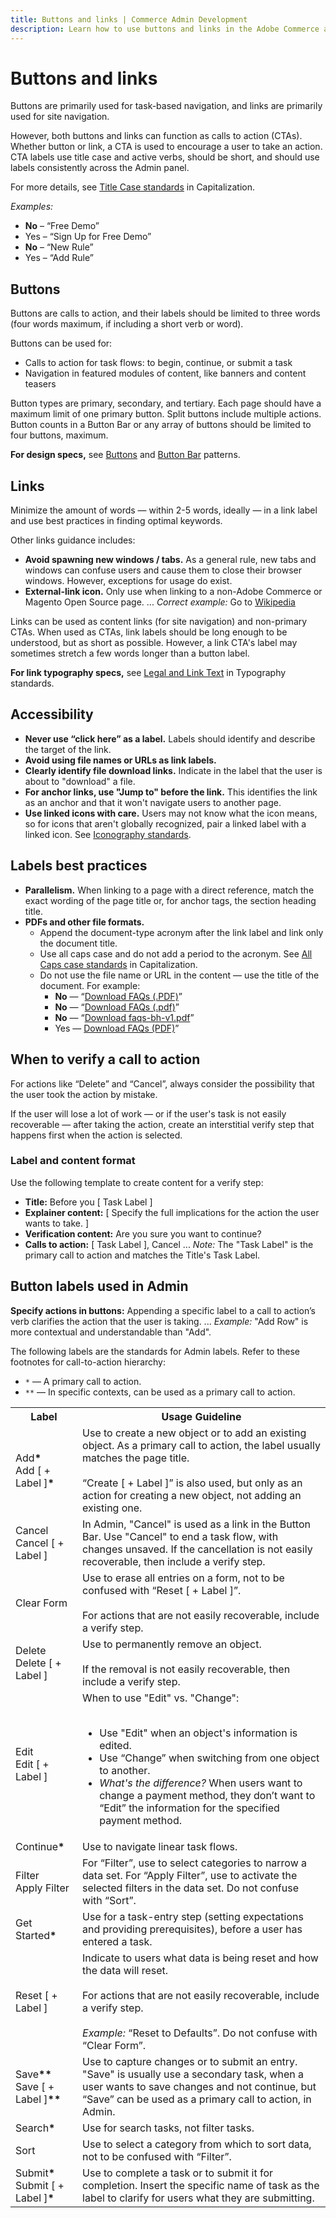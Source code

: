 ```yaml
---
title: Buttons and links | Commerce Admin Development
description: Learn how to use buttons and links in the Adobe Commerce and Magento Open Source Admin application.
---
```


# Buttons and links

Buttons are primarily used for task-based navigation, and links are primarily used for site navigation.

However, both buttons and links can function as calls to action (CTAs). Whether button or link, a CTA is used to encourage a user to take an action. CTA labels use title case and active verbs, should be short, and should use labels consistently across the Admin panel.

For more details, see [Title Case standards](capitalization.md#title-case) in Capitalization.

*Examples:*

*  **No** – “Free Demo”
*  Yes – “Sign Up for Free Demo”
*  **No** – “New Rule”
*  Yes – “Add Rule”

## Buttons

Buttons are calls to action, and their labels should be limited to three words (four words maximum, if including a short verb or word).

Buttons can be used for:

*  Calls to action for task flows: to begin, continue, or submit a task
*  Navigation in featured modules of content, like banners and content teasers

Button types are primary, secondary, and tertiary. Each page should have a maximum limit of one primary button. Split buttons include multiple actions. Button counts in a Button Bar or any array of buttons should be limited to four buttons, maximum.

**For design specs,** see [Buttons](https://developer.adobe.com/commerce/admin-developer/pattern-library/controls/buttons/) and [Button Bar](https://developer.adobe.com/commerce/admin-developer/pattern-library/controls/button-bar/) patterns.

## Links

Minimize the amount of words — within 2-5 words, ideally — in a link label and use best practices in finding optimal keywords.

Other links guidance includes:

*  **Avoid spawning new windows / tabs.** As a general rule, new tabs and windows can confuse users and cause them to close their browser windows. However, exceptions for usage do exist.
*  **External-link icon.** Only use when linking to a non-Adobe Commerce or Magento Open Source page. ... *Correct example:* Go to [Wikipedia](https://www.wikipedia.org/)

Links can be used as content links (for site navigation) and non-primary CTAs. When used as CTAs, link labels should be long enough to be understood, but as short as possible. However, a link CTA's label may sometimes stretch a few words longer than a button label.

**For link typography specs,** see [Legal and Link Text](../design/typography.md#legal-and-link-text) in Typography standards.

## Accessibility

*  **Never use “click here” as a label.** Labels should identify and describe the target of the link.
*  **Avoid using file names or URLs as link labels.**
*  **Clearly identify file download links.** Indicate in the label that the user is about to "download" a file.
*  **For anchor links, use "Jump to" before the link.** This identifies the link as an anchor and that it won't navigate users to another page.
*  **Use linked icons with care.** Users may not know what the icon means, so for icons that aren't globally recognized, pair a linked label with a linked icon. See [Iconography standards](../design/iconography.md).

## Labels best practices

*  **Parallelism.** When linking to a page with a direct reference, match the exact wording of the page title or, for anchor tags, the section heading title.
* **PDFs and other file formats.**
   *  Append the document-type acronym after the link label and link only the document title.
   *  Use all caps case and do not add a period to the acronym. See <span markdown="1">[All Caps case standards](capitalization.md#all-caps)</span> in Capitalization.
   *  Do not use the file name or URL in the content &#8212; use the title of the document. For example:
      *  **No** —  “<a href="javascript:void(0);">Download FAQs (.PDF)</a>”
      *  **No** — “<a href="javascript:void(0);">Download FAQs (.pdf)</a>”
      *  **No** — “<a href="javascript:void(0);">Download faqs-bh-v1.pdf</a>”
      *  Yes — <a href="javascript:void(0);">Download FAQs (PDF)</a>”

## When to verify a call to action

For actions like “Delete” and “Cancel”, always consider the possibility that the user took the action by mistake.

If the user will lose a lot of work — or if the user's task is not easily recoverable — after taking the action, create an interstitial verify step that happens first when the action is selected.

### Label and content format

Use the following template to create content for a verify step:

*  **Title:** Before you [ Task Label ]
*  **Explainer content:** [ Specify the full implications for the action the user wants to take. ]
*  **Verification content:** Are you sure you want to continue?
*  **Calls to action:** [ Task Label ], Cancel ... *Note:* The "Task Label" is the primary call to action and matches the Title's Task Label.

## Button labels used in Admin

**Specify actions in buttons:** Appending a specific label to a call to action’s verb clarifies the action that the user is taking. ... *Example:* "Add Row" is more contextual and understandable than "Add".

The following labels are the standards for Admin labels. Refer to these footnotes for call-to-action hierarchy:

*  `*` — A primary call to action.
*  `**`  — In specific contexts, can be used as a primary call to action.

<table>
  <tbody>
    <tr>
      <th>Label</th>
      <th>Usage Guideline</th>
    </tr>
    <tr>
      <td>Add<strong>*</strong><br />Add [ + Label ]<strong>*</strong></td>
      <td>Use to create a new object or to add an existing object. As a primary call to action, the label usually matches the page title.<br /><br />
      “Create [ + Label ]” is also used, but only as an action for creating a new object, not adding an existing one.</td>
    </tr>
    <tr>
      <td>Cancel<br />Cancel [ + Label ]</td>
      <td>In Admin, "Cancel" is used as a link in the Button Bar. Use "Cancel" to end a task flow, with changes unsaved. If the cancellation is not easily recoverable, then include a verify step.</td>
    </tr>
    <tr>
      <td>Clear Form</td>
      <td>Use to erase all entries on a form, not to be confused with “Reset [ + Label ]”.
      <br /><br />For actions that are not easily recoverable, include a verify step.</td>
    </tr>
    <tr>
      <td>Delete<br />Delete [ + Label ]</td>
      <td>Use to permanently remove an object.<br /><br />
      If the removal is not easily recoverable, then include a verify step.</td>
    </tr>
    <tr>
      <td>Edit<br />Edit [ + Label ]</td>
      <td>When to use "Edit" vs. "Change":<br /><br />
        <ul>
          <li>Use "Edit" when an object's information is edited.</li>
          <li>Use “Change” when switching from one object to another.</li>
          <li><em>What's the difference?</em> When users want to change a payment method, they don’t want to “Edit” the information for the specified payment method.</li>
        </ul>
      </td>
    </tr>
    <tr>
      <td>Continue<strong>*</strong></td>
      <td>Use to navigate linear task flows.</td>
    </tr>
    <tr>
      <td>Filter<br />Apply Filter</td>
      <td>For “Filter”, use to select categories to narrow a data set. For “Apply Filter”, use to activate the selected filters in the data set. Do not confuse with “Sort”.</td>
    </tr>
    <tr>
      <td>Get Started<strong>*</strong></td>
      <td>Use for a task-entry step (setting expectations and providing prerequisites), before a user has entered a task.</td>
    </tr>
    <tr>
      <td>Reset [ + Label ]</td>
      <td>Indicate to users what data is being reset and how the data will reset.
      <br /><br />For actions that are not easily recoverable, include a verify step.<br /><br />
      <em>Example:</em> “Reset to Defaults”. Do not confuse with “Clear Form”. </td>
    </tr>
    <tr>
      <td>Save<strong>**</strong><br />Save [ + Label ]<strong>**</strong></td>
      <td>Use to capture changes or to submit an entry. "Save" is usually use a secondary task, when a user wants to save changes and not continue, but “Save” can be used as a primary call to action, in Admin.</td>
    </tr>
    <tr>
      <td>Search<strong>*</strong></td>
      <td>Use for search tasks, not filter tasks.</td>
    </tr>
    <tr>
      <td>Sort</td>
      <td>Use to select a category from which to sort data, not to be confused with “Filter”.</td>
    </tr>
    <tr>
      <td>Submit<strong>*</strong><br />Submit [ + Label ]<strong>*</strong></td>
      <td>Use to complete a task or to submit it for completion. Insert the specific name of task as the label to clarify for users what they are submitting.</td>
    </tr>
  </tbody>
</table>
